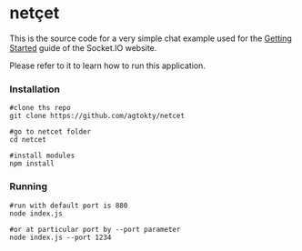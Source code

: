 # netçet

This is the source code for a very simple chat example used for the [Getting Started](http://socket.io/get-started/chat/) guide of the Socket.IO website.

Please refer to it to learn how to run this application.


### Installation

```shell
#clone ths repo
git clone https://github.com/agtokty/netcet

#go to netcet folder
cd netcet

#install modules
npm install
```

### Running

```shell
#run with default port is 880
node index.js

#or at particular port by --port parameter
node index.js --port 1234
```
